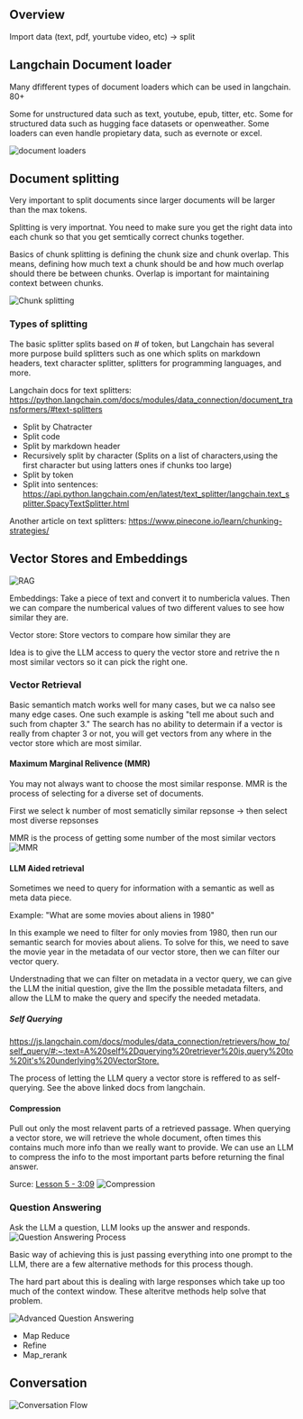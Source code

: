## Overview

Import data (text, pdf, yourtube video, etc) -> split


## Langchain Document loader

Many dfifferent types of document loaders which can be used in langchain. 80+

Some for unstructured data such as text, youtube, epub, titter, etc. Some for structured data such as hugging face datasets or openweather. Some loaders can even handle propietary data, such as evernote or excel.

![document loaders](media/document-loaders.png)


## Document splitting

Very important to split documents since larger documents will be larger than the max tokens.

Splitting is very importnat. You need to make sure you get the right data into each chunk so that you get semtically correct chunks together. 

Basics of chunk splitting is defining the chunk size and chunk overlap. This means, defining how much text a chunk should be and how much overlap should there be between chunks. Overlap is important for maintaining context between chunks.

![Chunk splitting](media/chunk-splitting.png)

### Types of splitting
The basic splitter splits based on # of token, but Langchain has several more purpose build splitters such as one which splits on markdown headers, text character splitter, splitters for programming languages, and more.

Langchain docs for text splitters: https://python.langchain.com/docs/modules/data_connection/document_transformers/#text-splitters
* Split by Chatracter
* Split code
* Split by markdown header
* Recursively split by character (Splits on a list of characters,using the first character but using latters ones if chunks too large)
* Split by token
* Split into sentences: https://api.python.langchain.com/en/latest/text_splitter/langchain.text_splitter.SpacyTextSplitter.html

Another article on text splitters: https://www.pinecone.io/learn/chunking-strategies/

## Vector Stores and Embeddings
![RAG](media/RAG.png)

Embeddings: Take a piece of text and convert it to numbericla values. Then we can compare the numberical values of two different values to see how similar they are.

Vector store: Store vectors to compare how similar they are


Idea is to give the LLM access to query the vector store and retrive the n most similar vectors so it can pick the right one.

### Vector Retrieval

Basic semantich match works well for many cases, but we ca nalso see many edge cases. One such example is asking "tell me about such and such from chapter 3." The search has no ability to determain if a vector is really from chapter 3 or not, you will get vectors from any where in the vector store which are most similar. 

#### Maximum Marginal Relivence (MMR)
You may not always want to choose the most similar response. MMR is the process of selecting for a diverse set of documents.

First we select k number of most sematiclly similar repsonse -> then select most diverse repsonses

MMR is the process of getting some number of the most similar vectors
![MMR](media/MMR.png)

#### LLM Aided retrieval
Sometimes we need to query for information with a semantic as well as meta data piece. 

Example: "What are some movies about aliens in 1980"

In this example we need to filter for only movies from 1980, then run our semantic search for movies about aliens. To solve for this, we need to save the movie year in the metadata of our vector store, then we can filter our vector query.

Understnading that we can filter on metadata in a vector query, we can give the LLM the initial question, give the llm the possible metadata filters, and allow the LLM to make the query and specify the needed metadata.

##### Self Querying
<https://js.langchain.com/docs/modules/data_connection/retrievers/how_to/self_query/#:~:text=A%20self%2Dquerying%20retriever%20is,query%20to%20it's%20underlying%20VectorStore.>

The process of letting the LLM query a vector store is reffered to as self-querying. See the above linked docs from langchain.

#### Compression
Pull out only the most relavent parts of a retrieved passage. When querying a vector store, we will retrieve the whole document, often times this contains much more info than we really want to provide. We can use an LLM to compress the info to the most important parts before returning the final answer.

Surce: [Lesson 5 - 3:09](https://learn.deeplearning.ai/langchain-chat-with-your-data/lesson/5/retrieval)
![Compression](media/compression.png)

### Question Answering
Ask the LLM a question, LLM looks up the answer and responds.
![Question Answering Process](media/question-answering-process.png)

Basic way of achieving this is just passing everything into one prompt to the LLM, there are a few alternative methods for this process though.

The hard part about this is dealing with large responses which take up too much of the context window. These alteritve methods help solve that problem.

![Advanced Question Answering](media/advnaced-question-answering.png)

* Map Reduce
* Refine
* Map_rerank

## Conversation

![Conversation Flow](media/conversation-arch.png)